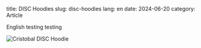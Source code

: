 title: DISC Hoodies
slug: disc-hoodies
lang: en
date: 2024-06-20
category: Article

English testing testing

![Cristobal DISC Hoodie](/images/article/disc-hoodies_1.jpg)